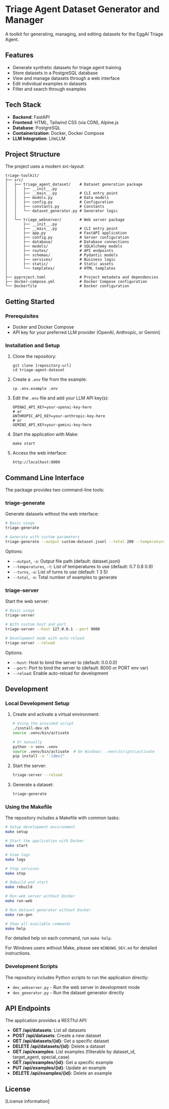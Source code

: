 # Triage Agent Dataset Generator and Manager

A toolkit for generating, managing, and editing datasets for the EggAI Triage Agent.

## Features

- Generate synthetic datasets for triage agent training
- Store datasets in a PostgreSQL database
- View and manage datasets through a web interface
- Edit individual examples in datasets
- Filter and search through examples

## Tech Stack

- **Backend**: FastAPI
- **Frontend**: HTML, Tailwind CSS (via CDN), Alpine.js
- **Database**: PostgreSQL
- **Containerization**: Docker, Docker Compose
- **LLM Integration**: LiteLLM

## Project Structure

The project uses a modern src-layout:

```
triage-toolkit/
├── src/
│   ├── triage_agent_dataset/    # Dataset generation package
│   │   ├── __init__.py
│   │   ├── __main__.py          # CLI entry point
│   │   ├── models.py            # Data models
│   │   ├── config.py            # Configuration
│   │   ├── constants.py         # Constants
│   │   └── dataset_generator.py # Generator logic
│   │
│   └── triage_webserver/        # Web server package
│       ├── __init__.py
│       ├── __main__.py          # CLI entry point
│       ├── app.py               # FastAPI application
│       ├── config.py            # Server configuration
│       ├── database/            # Database connections
│       ├── models/              # SQLAlchemy models
│       ├── routes/              # API endpoints
│       ├── schemas/             # Pydantic models
│       ├── services/            # Business logic
│       ├── static/              # Static assets
│       └── templates/           # HTML templates
│
├── pyproject.toml               # Project metadata and dependencies
├── docker-compose.yml           # Docker Compose configuration
└── Dockerfile                   # Docker configuration
```

## Getting Started

### Prerequisites

- Docker and Docker Compose
- API key for your preferred LLM provider (OpenAI, Anthropic, or Gemini)

### Installation and Setup

1. Clone the repository:
   ```
   git clone [repository-url]
   cd triage-agent-dataset
   ```

2. Create a `.env` file from the example:
   ```
   cp .env.example .env
   ```

3. Edit the `.env` file and add your LLM API key(s):
   ```
   OPENAI_API_KEY=your-openai-key-here
   # or
   ANTHROPIC_API_KEY=your-anthropic-key-here
   # or
   GEMINI_API_KEY=your-gemini-key-here
   ```

4. Start the application with Make:
   ```
   make start
   ```

5. Access the web interface:
   ```
   http://localhost:8000
   ```

## Command Line Interface

The package provides two command-line tools:

### triage-generate

Generate datasets without the web interface:

```bash
# Basic usage
triage-generate

# Generate with custom parameters
triage-generate --output custom-dataset.jsonl --total 200 --temperatures 0.7 0.9 --turns 1 3 5 7
```

Options:
- `--output`, `-o`: Output file path (default: dataset.jsonl)
- `--temperatures`, `-t`: List of temperatures to use (default: 0.7 0.8 0.9)
- `--turns`, `-u`: List of turns to use (default: 1 3 5)
- `--total`, `-n`: Total number of examples to generate

### triage-server

Start the web server:

```bash
# Basic usage
triage-server

# With custom host and port
triage-server --host 127.0.0.1 --port 9000

# Development mode with auto-reload
triage-server --reload
```

Options:
- `--host`: Host to bind the server to (default: 0.0.0.0)
- `--port`: Port to bind the server to (default: 8000 or PORT env var)
- `--reload`: Enable auto-reload for development

## Development

### Local Development Setup

1. Create and activate a virtual environment:
   ```bash
   # Using the provided script
   ./install-dev.sh
   source .venv/bin/activate
   
   # Or manually
   python -m venv .venv
   source .venv/bin/activate  # On Windows: .venv\Scripts\activate
   pip install -e ".[dev]"
   ```

2. Start the server:
   ```bash
   triage-server --reload
   ```

3. Generate a dataset:
   ```bash
   triage-generate
   ```

### Using the Makefile

The repository includes a Makefile with common tasks:

```bash
# Setup development environment
make setup

# Start the application with Docker
make start

# View logs
make logs

# Stop services
make stop

# Rebuild and start
make rebuild

# Run web server without Docker
make run-web

# Run dataset generator without Docker
make run-gen

# Show all available commands
make help
```

For detailed help on each command, run `make help`.

For Windows users without Make, please see `WINDOWS_DEV.md` for detailed instructions.

### Development Scripts

The repository includes Python scripts to run the application directly:

- `dev_webserver.py` - Run the web server in development mode
- `dev_generator.py` - Run the dataset generator directly

## API Endpoints

The application provides a RESTful API:

- **GET /api/datasets**: List all datasets
- **POST /api/datasets**: Create a new dataset
- **GET /api/datasets/{id}**: Get a specific dataset
- **DELETE /api/datasets/{id}**: Delete a dataset
- **GET /api/examples**: List examples (filterable by dataset_id, target_agent, special_case)
- **GET /api/examples/{id}**: Get a specific example
- **PUT /api/examples/{id}**: Update an example
- **DELETE /api/examples/{id}**: Delete an example

## License

[License information]